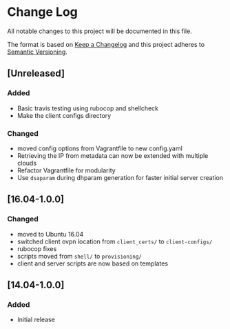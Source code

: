 # Change Log
All notable changes to this project will be documented in this file.

The format is based on [Keep a Changelog](http://keepachangelog.com/)
and this project adheres to [Semantic Versioning](http://semver.org/).

## [Unreleased]
### Added
- Basic travis testing using rubocop and shellcheck
- Make the client configs directory

### Changed
- moved config options from Vagrantfile to new config.yaml
- Retrieving the IP from metadata can now be extended with multiple clouds
- Refactor Vagrantfile for modularity
- Use `dsaparam` during dhparam generation for faster initial server
  creation

## [16.04-1.0.0]
### Changed
- moved to Ubuntu 16.04
- switched client ovpn location from `client_certs/` to `client-configs/`
- rubocop fixes
- scripts moved from `shell/` to `provisioning/`
- client and server scripts are now based on templates

## [14.04-1.0.0]
### Added
- Initial release
